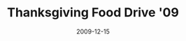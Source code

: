 ---
layout: media
category: media
title: "Thanksgiving Food Drive '09"
date: 2009-12-15
description: "Check out this incredible recap of Thanksgiving Food Drive '09!"
tag: 
 - thanksgiving
 - food-drive
 - reachout
video: "http://s3.amazonaws.com/crossroads-media/other-media/video/TFD09.mp4"
video-poster: "http://s3.amazonaws.com/crossroads-media/images/TFD09-still.jpg"
---